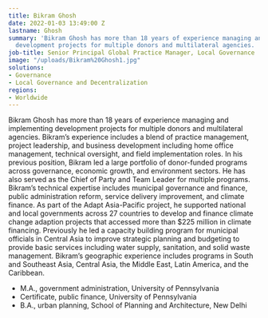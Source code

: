 ```yaml
---
title: Bikram Ghosh
date: 2022-01-03 13:49:00 Z
lastname: Ghosh
summary: 'Bikram Ghosh has more than 18 years of experience managing and implementing
  development projects for multiple donors and multilateral agencies. '
job-title: Senior Principal Global Practice Manager, Local Governance
image: "/uploads/Bikram%20Ghosh1.jpg"
solutions:
- Governance
- Local Governance and Decentralization
regions:
- Worldwide
---
```


Bikram Ghosh has more than 18 years of experience managing and implementing development projects for multiple donors and multilateral agencies. Bikram’s experience includes a blend of practice management, project leadership, and business development including home office management, technical oversight, and field implementation roles. In his previous position, Bikram led a large portfolio of donor-funded programs across governance, economic growth, and environment sectors. He has also served as the Chief of Party and Team Leader for multiple programs. Bikram’s technical expertise includes municipal governance and finance, public administration reform, service delivery improvement, and climate finance. As part of the Adapt Asia-Pacific project, he supported national and local governments across 27 countries to develop and finance climate change adaption projects that accessed more than $225 million in climate financing. Previously he led a capacity building program for municipal officials in Central Asia to improve strategic planning and budgeting to provide basic services including water supply, sanitation, and solid waste management. Bikram’s geographic experience includes programs in South and Southeast Asia, Central Asia, the Middle East, Latin America, and the Caribbean.
 
* M.A., government administration, University of Pennsylvania
* Certificate, public finance, University of Pennsylvania
* B.A., urban planning, School of Planning and Architecture, New Delhi